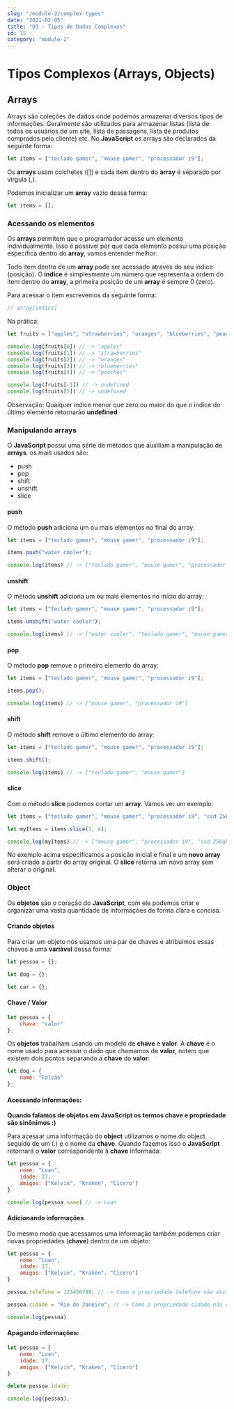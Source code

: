```yaml
---
slug: "/module-2/complex-types"
date: "2021-02-05"
title: "03 - Tipos de Dados Complexos"
id: 15
category: "module-2"
---
```


# Tipos Complexos (Arrays, Objects)

## Arrays

Arrays são coleções de dados onde podemos armazenar diversos tipos de informações. Geralmente são utilizados para armazenar listas (lista de todos os usuários de um site, lista de passagens, lista de produtos comprados pelo cliente) etc. No **JavaScript** os arrays são declarados da seguinte forma:

```javascript
let items = ["teclado gamer", "mouse gamer", "processador i9"];
```

Os **arrays** usam colchetes ([]) e cada item dentro do **array** é separado por vírgula (,).

Podemos inicializar um **array** vazio dessa forma:

```javascript
let items = [];
```

### Acessando os elementos

Os **arrays** permitem que o programador acesse um elemento individualmente. Isso é possível por que cada elemento possui uma posição específica dentro do **array**, vamos entender melhor:

Todo item dentro de um **array** pode ser acessado através do seu índice (posição). O **índice** é simplesmente um número que representa a ordem do item dentro do **array**, a primeira posição de um **array** é sempre 0 (zero).

Para acessar o item escrevemos da seguinte forma:

```javascript
// array[indice]
```

Na prática:

```javascript
let fruits = ["apples", "strawberries", "oranges", "blueberries", "peaches"];

console.log(fruits[0]) // -> "apples"
console.log(fruits[1]) // -> "strawberries"
console.log(fruits[2]) // -> "oranges"
console.log(fruits[3]) // -> "blueberries"
console.log(fruits[4]) // -> "peaches"

console.log(fruits[-1]) // -> undefined
console.log(fruits[5]) // -> undefined
```

Observação: Qualquer índice menor que zero ou maior do que o índice do último elemento retornarão **undefined**


### Manipulando arrays

O **JavaScript** possui uma série de métodos que auxiliam a manipulação de **arrays**. os mais usados são:

* push
* pop
* shift
* unshift
* slice

#### push

O método **push** adiciona um ou mais elementos no final do array:

```javascript
let items = ["teclado gamer", "mouse gamer", "processador i9"];

items.push("water cooler");

console.log(items) // -> ["teclado gamer", "mouse gamer", "processador i9", "water cooler"]
```

#### unshift

O método **unshift** adiciona um ou mais elementos no início do array:

```javascript
let items = ["teclado gamer", "mouse gamer", "processador i9"];

items.unshift("water cooler");

console.log(items) // -> ["water cooler", "teclado gamer", "mouse gamer", "processador i9"]
```

#### pop

O método **pop** remove o primeiro elemento do array:

```javascript
let items = ["teclado gamer", "mouse gamer", "processador i9"];

items.pop();

console.log(items) // -> ["mouse gamer", "processador i9"]
```

#### shift

O método **shift** remove o último elemento do array:

```javascript
let items = ["teclado gamer", "mouse gamer", "processador i9"];

items.shift();

console.log(items) // -> ["teclado gamer", "mouse gamer"]
```

#### slice

Com o método **slice** podemos cortar um **array**. Vamos ver um exemplo:

```javascript
let items = ["teclado gamer", "mouse gamer", "processador i9", "ssd 256gb", "ram ddr4"];

let myItems = items.slice(1, 4);

console.log(myItems) // -> ["mouse gamer", "processador i9", "ssd 256gb"];
```

No exemplo acima especificamos a posição inicial e final e um **novo array** será criado a partir do array original. O **slice** retorna um novo array sem alterar o original.



### Object

Os **objetos** são o coração do **JavaScript**, com ele podemos criar e organizar uma vasta quantidade de informações de forma clara e concisa.

#### Criando objetos

Para criar um objeto nós usamos uma par de chaves e atribuímos essas chaves a uma **variável** dessa forma:

```javascript
let pessoa = {};
```

```javascript
let dog = {};
```

```javascript
let car = {};
```

#### Chave / Valor

```javascript
let pessoa = {
    chave: "valor"
};
```

Os **objetos** trabalham usando um modelo de **chave** e **valor**. A **chave** é o nome usado para acessar o dado que chamamos de **valor**, notem que existem dois pontos separando a **chave** do **valor**:

```javascript
let dog = {
    name: "Falcão"
};
```

#### Acessando informações:

**Quando falamos de objetos em JavaScript os termos chave e propriedade são sinônimos :)**

Para acessar uma informação do **object** utilizamos o nome do object seguido de um (.) e o nome da **chave**. Quando fazemos isso o **JavaScript** retornará o **valor** correspondente à **chave** informada:

```javascript
let pessoa = {
    nome: "Luan",
    idade: 17,
    amigos: ["Kelvin", "Kraken", "Cícero"]
}

console.log(pessoa.name) // -> Luan
```

#### Adicionando informações

Do mesmo modo que acessamos uma informação também podemos criar novas propriedades (**chave**) dentro de um objeto:

```javascript
let pessoa = {
    nome: "Luan",
    idade: 17,
    amigos: ["Kelvin", "Kraken", "Cícero"]
}

pessoa.telefone = 123456789; // -> Como a propriedade telefone não existe no objeto ela será criada com o valor passado após o sinal de atribuição

pessoa.cidade = "Rio de Janeiro"; // -> Como a propriedade cidade não existe no objeto ela será criada com o valor passado após o sinal de atribuição

console.log(pessoa)
```

#### Apagando informações:

```javascript
let pessoa = {
    nome: "Luan",
    idade: 17,
    amigos: ["Kelvin", "Kraken", "Cícero"]
}

delete pessoa.idade;

console.log(pessoa);
```





